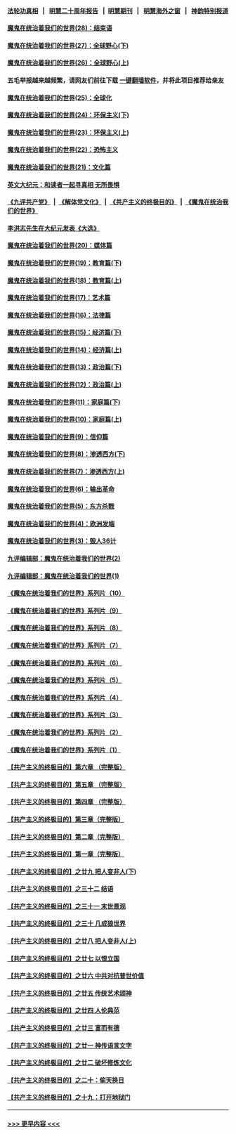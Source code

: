 #### [法轮功真相](https://github.com/gfw-breaker/truth/blob/master/README.md?t=0) &nbsp;&nbsp;|&nbsp;&nbsp; [明慧二十周年报告](https://github.com/gfw-breaker/mh-reports/blob/master/README.md?t=0) &nbsp;&nbsp;|&nbsp;&nbsp;[明慧期刊](https://github.com/gfw-breaker/mh-qikan) &nbsp;&nbsp;|&nbsp;&nbsp; [明慧海外之窗](https://github.com/gfw-breaker/mh-news/blob/master/README.md?t=0) &nbsp;&nbsp;|&nbsp;&nbsp; [神韵特别报道](https://github.com/gfw-breaker/mh-news/blob/master/shenyun.md?t=0)
#### [魔鬼在统治着我们的世界(28)：结束语](../pages/nsc422/n10936246.md?t=07061351) 
#### [魔鬼在统治着我们的世界(27)：全球野心(下)](../pages/nsc422/n10928319.md?t=07061351) 
#### [魔鬼在统治着我们的世界(26)：全球野心(上)](../pages/nsc422/n10900318.md?t=07061351) 
#### 五毛举报越来越频繁，请网友们前往下载 [一键翻墙软件](https://github.com/gfw-breaker/ssr-accounts)，并将此项目推荐给亲友
#### [魔鬼在统治着我们的世界(25)：全球化](../pages/nsc422/n10788205.md?t=07061351) 
#### [魔鬼在统治着我们的世界(24)：环保主义(下)](../pages/nsc422/n10695307.md?t=07061351) 
#### [魔鬼在统治着我们的世界(23)：环保主义(上)](../pages/nsc422/n10688613.md?t=07061351) 
#### [魔鬼在统治着我们的世界(22)：恐怖主义](../pages/nsc422/n10614727.md?t=07061351) 
#### [魔鬼在统治着我们的世界(21)：文化篇](../pages/nsc422/n10597706.md?t=07061351) 
#### [英文大纪元：和读者一起寻真相 无所畏惧](../pages/nsc422/n12542027.md?t=07061351) 
#### [《九评共产党》](https://github.com/begood0513/9ping.md/blob/master/README.md) &nbsp;|&nbsp; [《解体党文化》](../../../../jtdwh.md/blob/master/README.md)  &nbsp;|&nbsp; [《共产主义的终极目的》](../../../../gczydzjmd.md/blob/master/README.md) &nbsp;|&nbsp; [《魔鬼在统治我们的世界》](../../../../mgztzwmdsj.md/blob/master/README.md) 
#### [李洪志先生在大纪元发表《大选》](../pages/nsc422/n12534746.md?t=07061351) 
#### [魔鬼在统治着我们的世界(20)：媒体篇](../pages/nsc422/n10586579.md?t=07061351) 
#### [魔鬼在统治着我们的世界(19)：教育篇(下)](../pages/nsc422/n10564808.md?t=07061351) 
#### [魔鬼在统治着我们的世界(18)：教育篇(上)](../pages/nsc422/n10526970.md?t=07061351) 
#### [魔鬼在统治着我们的世界(17)：艺术篇](../pages/nsc422/n10499093.md?t=07061351) 
#### [魔鬼在统治着我们的世界(16)：法律篇](../pages/nsc422/n10485969.md?t=07061351) 
#### [魔鬼在统治着我们的世界(15)：经济篇(下)](../pages/nsc422/n10469975.md?t=07061351) 
#### [魔鬼在统治着我们的世界(14)：经济篇(上)](../pages/nsc422/n10457370.md?t=07061351) 
#### [魔鬼在统治着我们的世界(13)：政治篇(下)](../pages/nsc422/n10448270.md?t=07061351) 
#### [魔鬼在统治着我们的世界(12)：政治篇(上)](../pages/nsc422/n10444576.md?t=07061351) 
#### [魔鬼在统治着我们的世界(11)：家庭篇(下)](../pages/nsc422/n10440961.md?t=07061351) 
#### [魔鬼在统治着我们的世界(10)：家庭篇(上)](../pages/nsc422/n10435448.md?t=07061351) 
#### [魔鬼在统治着我们的世界(9)：信仰篇](../pages/nsc422/n10432159.md?t=07061351) 
#### [魔鬼在统治着我们的世界(8)：渗透西方(下)](../pages/nsc422/n10429603.md?t=07061351) 
#### [魔鬼在统治着我们的世界(7)：渗透西方(上)](../pages/nsc422/n10426013.md?t=07061351) 
#### [魔鬼在统治着我们的世界(6)：输出革命](../pages/nsc422/n10421536.md?t=07061351) 
#### [魔鬼在统治着我们的世界(5)：东方杀戮](../pages/nsc422/n10417707.md?t=07061351) 
#### [魔鬼在统治着我们的世界(4)：欧洲发端](../pages/nsc422/n10414890.md?t=07061351) 
#### [魔鬼在统治着我们的世界(3)：毁人36计](../pages/nsc422/n10411583.md?t=07061351) 
#### [九评编辑部：魔鬼在统治着我们的世界(2)](../pages/nsc422/n10410036.md?t=07061351) 
#### [九评编辑部：魔鬼在统治着我们的世界(1)](../pages/nsc422/n10406825.md?t=07061351) 
#### [《魔鬼在统治着我们的世界》系列片（10）](../pages/nsc422/n12292670.md?t=07061351) 
#### [《魔鬼在统治着我们的世界》系列片（9）](../pages/nsc422/n12290859.md?t=07061351) 
#### [《魔鬼在统治着我们的世界》系列片（8）](../pages/nsc422/n12287445.md?t=07061351) 
#### [《魔鬼在统治着我们的世界》系列片（7）](../pages/nsc422/n12283425.md?t=07061351) 
#### [《魔鬼在统治着我们的世界》系列片（6）](../pages/nsc422/n12282314.md?t=07061351) 
#### [《魔鬼在统治着我们的世界》系列片（5）](../pages/nsc422/n12281419.md?t=07061351) 
#### [《魔鬼在统治着我们的世界》系列片（4）](../pages/nsc422/n12274024.md?t=07061351) 
#### [《魔鬼在统治着我们的世界》系列片（3）](../pages/nsc422/n12271322.md?t=07061351) 
#### [《魔鬼在统治着我们的世界》系列片（2）](../pages/nsc422/n12269049.md?t=07061351) 
#### [《魔鬼在统治着我们的世界》系列片（1）](../pages/nsc422/n12267575.md?t=07061351) 
#### [【共产主义的终极目的】第六章 （完整版）](../pages/nsc422/n11428913.md?t=07061351) 
#### [【共产主义的终极目的】第五章 （完整版）](../pages/nsc422/n11428912.md?t=07061351) 
#### [【共产主义的终极目的】第四章 （完整版）](../pages/nsc422/n11428907.md?t=07061351) 
#### [【共产主义的终极目的】第三章（完整版）](../pages/nsc422/n11428848.md?t=07061351) 
#### [【共产主义的终极目的】第二章（完整版）](../pages/nsc422/n11428831.md?t=07061351) 
#### [【共产主义的终极目的】第一章（完整版）](../pages/nsc422/n11417651.md?t=07061351) 
#### [【共产主义的终极目的】之廿九 把人变非人(下)](../pages/nsc422/n11344140.md?t=07061351) 
#### [【共产主义的终极目的】之三十二 结语](../pages/nsc422/n11360535.md?t=07061351) 
#### [【共产主义的终极目的】之三十一 末世景观](../pages/nsc422/n11351129.md?t=07061351) 
#### [【共产主义的终极目的】之三十 几成狼世界](../pages/nsc422/n11348280.md?t=07061351) 
#### [【共产主义的终极目的】之廿八 把人变非人(上)](../pages/nsc422/n11340492.md?t=07061351) 
#### [【共产主义的终极目的】之廿七 以恨立国](../pages/nsc422/n11336944.md?t=07061351) 
#### [【共产主义的终极目的】之廿六 中共对抗普世价值](../pages/nsc422/n11324785.md?t=07061351) 
#### [【共产主义的终极目的】之廿五 传统艺术颂神](../pages/nsc422/n11296396.md?t=07061351) 
#### [【共产主义的终极目的】之廿四 人伦典范](../pages/nsc422/n11296397.md?t=07061351) 
#### [【共产主义的终极目的】之廿三 富而有德](../pages/nsc422/n11283598.md?t=07061351) 
#### [【共产主义的终极目的】之廿一 神传语言文字](../pages/nsc422/n11263265.md?t=07061351) 
#### [【共产主义的终极目的】之廿二 破坏修炼文化](../pages/nsc422/n11245728.md?t=07061351) 
#### [【共产主义的终极目的】之二十：偷天换日](../pages/nsc422/n11238846.md?t=07061351) 
#### [【共产主义的终极目的】之十九：打开地狱门](../pages/nsc422/n11206376.md?t=07061351) 

----
#### [ >>> 更早内容 <<< ](../indexes/nsc422-earlier.md)
